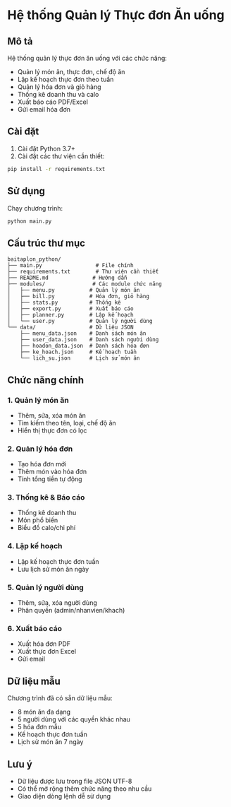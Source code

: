 # Hệ thống Quản lý Thực đơn Ăn uống

## Mô tả
Hệ thống quản lý thực đơn ăn uống với các chức năng:
- Quản lý món ăn, thực đơn, chế độ ăn
- Lập kế hoạch thực đơn theo tuần
- Quản lý hóa đơn và giỏ hàng
- Thống kê doanh thu và calo
- Xuất báo cáo PDF/Excel
- Gửi email hóa đơn

## Cài đặt

1. Cài đặt Python 3.7+
2. Cài đặt các thư viện cần thiết:
```bash
pip install -r requirements.txt
```

## Sử dụng

Chạy chương trình:
```bash
python main.py
```

## Cấu trúc thư mục
```
baitaplon_python/
├── main.py                 # File chính
├── requirements.txt        # Thư viện cần thiết
├── README.md              # Hướng dẫn
├── modules/               # Các module chức năng
│   ├── menu.py           # Quản lý món ăn
│   ├── bill.py           # Hóa đơn, giỏ hàng
│   ├── stats.py          # Thống kê
│   ├── export.py         # Xuất báo cáo
│   ├── planner.py        # Lập kế hoạch
│   └── user.py           # Quản lý người dùng
└── data/                 # Dữ liệu JSON
    ├── menu_data.json    # Danh sách món ăn
    ├── user_data.json    # Danh sách người dùng
    ├── hoadon_data.json  # Danh sách hóa đơn
    ├── ke_hoach.json     # Kế hoạch tuần
    └── lich_su.json      # Lịch sử món ăn
```

## Chức năng chính

### 1. Quản lý món ăn
- Thêm, sửa, xóa món ăn
- Tìm kiếm theo tên, loại, chế độ ăn
- Hiển thị thực đơn có lọc

### 2. Quản lý hóa đơn
- Tạo hóa đơn mới
- Thêm món vào hóa đơn
- Tính tổng tiền tự động

### 3. Thống kê & Báo cáo
- Thống kê doanh thu
- Món phổ biến
- Biểu đồ calo/chi phí

### 4. Lập kế hoạch
- Lập kế hoạch thực đơn tuần
- Lưu lịch sử món ăn ngày

### 5. Quản lý người dùng
- Thêm, sửa, xóa người dùng
- Phân quyền (admin/nhanvien/khach)

### 6. Xuất báo cáo
- Xuất hóa đơn PDF
- Xuất thực đơn Excel
- Gửi email

## Dữ liệu mẫu
Chương trình đã có sẵn dữ liệu mẫu:
- 8 món ăn đa dạng
- 5 người dùng với các quyền khác nhau
- 5 hóa đơn mẫu
- Kế hoạch thực đơn tuần
- Lịch sử món ăn 7 ngày

## Lưu ý
- Dữ liệu được lưu trong file JSON UTF-8
- Có thể mở rộng thêm chức năng theo nhu cầu
- Giao diện dòng lệnh dễ sử dụng 